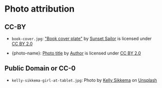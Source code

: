 # Photo attribution

## CC-BY

- `book-cover.jpg`: [\"Book
cover plate\"](https://www.flickr.com/photos/80039677@N00/2202268330) by
[Sunset Sailor](https://www.flickr.com/photos/80039677@N00) is licensed
under [CC BY
2.0](https://creativecommons.org/licenses/by/2.0/?ref=ccsearch&atype=html)

- {photo-name}: [Photo title](https://url) by [Author](author-url) is licensed under [CC BY 2.0](https://creativecommons.org/licenses/by/2.0)


## Public Domain or CC-0
- `kelly-sikkema-girl-at-tablet.jpg`: Photo by [Kelly
Sikkema](https://unsplash.com/@kellysikkema)
on
[Unsplash](https://unsplash.com/photos/CbZC2KVnK8s)
